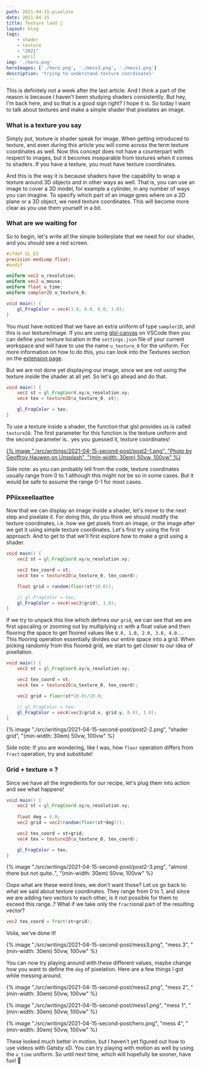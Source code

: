 ```yaml
---
path: 2021-04-15-pixelate
date: 2021-04-15
title: Texture land 👾
layout: blog
tags: 
    - shader 
    - texture 
    - "2021" 
    - april
img: './hero.png'
heroImages: ['./hero.png', './mess3.png', './mess1.png']
description: 'trying to understand texture coordinates'
---
```


This is definitely not a week after the last article. And I think a part of the reason is because I haven't been studying shaders consistently. But hey, I'm back here, and so that is a good sign right? I hope it is. So today I want to talk about textures and make a simple shader that pixelates an image. 

### What is a texture you say

Simply put, texture is shader speak for image. When getting introduced to texture, and even during this article you will come across the term texture coordinates as well. Now this concept does not have a counterpart with respect to images, but it becomes inseparable from textures when it comes to shaders. If you have a texture, you must have texture coordinates. 

And this is the way it is because shaders have the capability to wrap a texture around 3D objects and in other ways as well. That is, you can use an image to cover a 3D model, for example a cylinder, in any number of ways you can imagine. To specify which part of an image goes where on a 2D plane or a 3D object, we need texture coordinates. This will become more clear as you use them yourself in a bit. 

### What are we waiting for

So to begin, let's write all the simple boilerplate that we need for our shader, and you should see a red screen. 

```glsl
#ifdef GL_ES
precision mediump float;
#endif

uniform vec2 u_resolution;
uniform vec2 u_mouse;
uniform float u_time;
uniform sampler2D u_texture_0;

void main() {
    gl_FragColor = vec4(1.0, 0.0, 0.0, 1.0);
}
```

You must have noticed that we have an extra uniform of type `sampler2D`, and this is our texture/image. If you are using [glsl-canvas](https://marketplace.visualstudio.com/items?itemName=circledev.glsl-canvas) on VSCode then you can define your texture location in the `settings.json` file of your current workspace and will have to use the name `u_texture_0` for the uniform. For more information on how to do this, you can look into the Textures section on the [extension page](https://marketplace.visualstudio.com/items?itemName=circledev.glsl-canvas). 

But we are not done yet displaying our image, since we are not using the texture inside the shader at all yet. So let's go ahead and do that. 

```glsl
void main() {
    vec2 st = gl_FragCoord.xy/u_resolution.xy;
    vec4 tex = texture2D(u_texture_0, st);

    gl_FragColor = tex;
}
```

To use a texture inside a shader, the function that glsl provides us is called `texture2D`. The first parameter for this function is the texture uniform and the second parameter is.. yes you guessed it, texture coordinates! 

[{% image "./src/writings/2021-04-15-second-post/post2-1.png", "Photo by Geoffroy Hauwen on Unsplash", "(min-width: 30em) 50vw, 100vw" %}](https://unsplash.com/@geoffroyh?utm_source=unsplash&utm_medium=referral&utm_content=creditCopyText)

Side note: as you can probably tell from the code, texture coordinates usually range from 0 to 1 although this might not be so in some cases. But it would be safe to assume the range 0-1 for most cases. 

### PPiixxeellaattee

Now that we can display an image inside a shader, let's move to the next step and pixelate it. For doing this, do you think we should modify the texture coordinates, i.e. how we get pixels from an image, or the image after we get it using simple texture coordinates. Let's first try using the first approach.
And to get to that we'll first explore how to make a grid using a shader.

```glsl
void main() {
    vec2 st = gl_FragCoord.xy/u_resolution.xy;

    vec2 tex_coord = st;
    vec4 tex = texture2D(u_texture_0, tex_coord);

    float grid = random(floor(st*10.0));

    // gl_FragColor = tex;
    gl_FragColor = vec4(vec3(grid), 1.0);
}
```

If we try to unpack this line which defines our `grid`, we can see that we are first upscaling or zooming out by multiplying `st` with a float value and then flooring the space to get floored values like `0.0, 1.0, 2.0, 3.0, 4.0..`. This flooring operation essentially divides our entire space into a grid. When picking randomly from this floored grid, we start to get closer to our idea of pixellation.

```glsl
void main() {
    vec2 st = gl_FragCoord.xy/u_resolution.xy;

    vec2 tex_coord = st;
    vec4 tex = texture2D(u_texture_0, tex_coord);

    vec2 grid = floor(st*10.0)/10.0;

    // gl_FragColor = tex;
    gl_FragColor = vec4(vec3(grid.x, grid.y, 0.0), 1.0);
}
```

{% image "./src/writings/2021-04-15-second-post/post2-2.png", "shader grid", "(min-width: 30em) 50vw, 100vw" %}

Side note: If you are wondering, like I was, how `floor` operation differs from `fract` operation, try and substitute! 

### Grid + texture = ?

Since we have all the ingredients for our recipe, let's plug them into action and see what happens!

```glsl
void main() {
    vec2 st = gl_FragCoord.xy/u_resolution.xy;
    
    float deg = 4.0;
    vec2 grid = vec2(random(floor(st*deg)));

    vec2 tex_coord = st+grid;
    vec4 tex = texture2D(u_texture_0, tex_coord);

    gl_FragColor = tex;
}
```

{% image "./src/writings/2021-04-15-second-post/post2-3.png", "almost there but not quite..", "(min-width: 30em) 50vw, 100vw" %}

Oops what are these weird lines, we don't want those? Let us go back to what we said about texture coordinates. They range from 0 to 1, and since we are adding two vectors to each other, is it not possible for them to exceed this range..? What if we take only the `fract`ional part of the resulting vector?

```glsl
vec2 tex_coord = fract(st+grid);
```

Voila, we've done it! 

{% image "./src/writings/2021-04-15-second-post/mess3.png", "mess 3", "(min-width: 30em) 50vw, 100vw" %}

You can now try playing around with these different values, maybe change how you want to define the `deg` of pixelation. 
Here are a few things I got while messing around.

{% image "./src/writings/2021-04-15-second-post/mess2.png", "mess 2", "(min-width: 30em) 50vw, 100vw" %}

{% image "./src/writings/2021-04-15-second-post/mess1.png", "mess 1", "(min-width: 30em) 50vw, 100vw" %}

{% image "./src/writings/2021-04-15-second-post/hero.png", "mess 4", "(min-width: 30em) 50vw, 100vw" %}


These looked much better in motion, but I haven't yet figured out how to use videos with Gatsby xD. You can try playing with motion as well by using the `u_time` uniform.
So until next time, which will hopefully be sooner, have fun! 💃